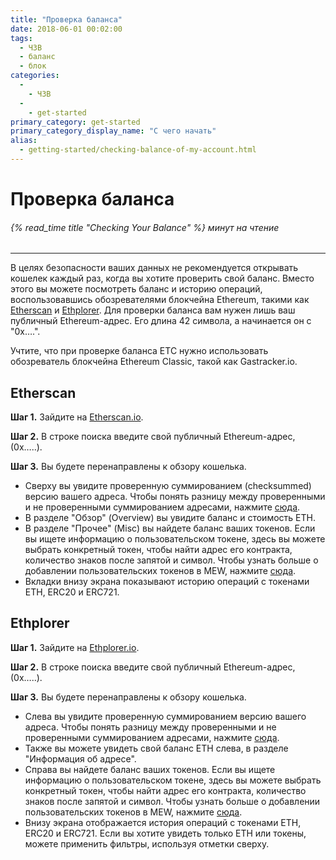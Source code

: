 ```yaml
---
title: "Проверка баланса"
date: 2018-06-01 00:02:00
tags:
  - ЧЗВ
  - баланс
  - блок
categories:
  - 
    - ЧЗВ
  - 
    - get-started
primary_category: get-started
primary_category_display_name: "С чего начать"
alias:
  - getting-started/checking-balance-of-my-account.html
---
```


# **Проверка баланса**

###### {% read_time title "Checking Your Balance" %} минут на чтение

* * *

В целях безопасности ваших данных не рекомендуется открывать кошелек каждый раз, когда вы хотите проверить свой баланс. Вместо этого вы можете посмотреть баланс и историю операций, воспользовавшись обозревателями блокчейна Ethereum, такими как [Etherscan](https://etherscan.io) и [Ethplorer](https://ethplorer.io). Для проверки баланса вам нужен лишь ваш публичный Ethereum-адрес. Его длина 42 символа, а начинается он с "0x….".

Учтите, что при проверке баланса ETC нужно использовать обозреватель блокчейна Ethereum Classic, такой как Gastracker.io.

## **Etherscan**

**Шаг 1.** Зайдите на [Etherscan.io](https://etherscan.io).

**Шаг 2.** В строке поиска введите свой публичный Ethereum-адрес, (0x…..).

**Шаг 3.** Вы будете перенаправлены к обзору кошелька.

* Сверху вы увидите проверенную суммированием (checksummed) версию вашего адреса. Чтобы понять разницу между проверенными и не проверенными суммированием адресами, нажмите [сюда](/@@@@@@/common-issues/not-checksummed/).
* В разделе "Обзор" (Overview) вы увидите баланс и стоимость ETH.
* В разделе "Прочее" (Misc) вы найдете баланс ваших токенов. Если вы ищете информацию о пользовательском токене, здесь вы можете выбрать конкретный токен, чтобы найти адрес его контракта, количество знаков после запятой и символ. Чтобы узнать больше о добавлении пользовательских токенов в MEW, нажмите [сюда](/@@@@@@/tokens/how-to-add-custom-token/).
* Вкладки внизу экрана показывают историю операций с токенами ETH, ERC20 и ERC721.

## **Ethplorer**

**Шаг 1.** Зайдите на [Ethplorer.io](https://ethplorer.io).

**Шаг 2.** В строке поиска введите свой публичный Ethereum-адрес, (0x…..).

**Шаг 3.** Вы будете перенаправлены к обзору кошелька.

* Слева вы увидите проверенную суммированием версию вашего адреса. Чтобы понять разницу между проверенными и не проверенными суммированием адресами, нажмите [сюда](/@@@@@@/common-issues/not-checksummed/).
* Также вы можете увидеть свой баланс ETH слева, в разделе "Информация об адресе".
* Справа вы найдете баланс ваших токенов. Если вы ищете информацию о пользовательском токене, здесь вы можете выбрать конкретный токен, чтобы найти адрес его контракта, количество знаков после запятой и символ. Чтобы узнать больше о добавлении пользовательских токенов в MEW, нажмите [сюда](/@@@@@@/tokens/how-to-add-custom-token/).
* Внизу экрана отображается история операций с токенами ETH, ERC20 и ERC721. Если вы хотите увидеть только ETH или токены, можете применить фильтры, используя отметки сверху.
